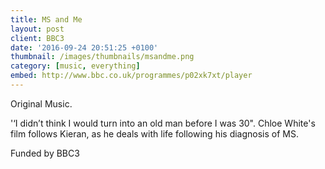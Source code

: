 ```yaml
---
title: MS and Me
layout: post
client: BBC3
date: '2016-09-24 20:51:25 +0100'
thumbnail: /images/thumbnails/msandme.png
category: [music, everything]
embed: http://www.bbc.co.uk/programmes/p02xk7xt/player
---
```


Original Music.

'‘I didn’t think I would turn into an old man before I was 30". Chloe White's film follows Kieran, as he deals with life following his diagnosis of MS.

Funded by BBC3
